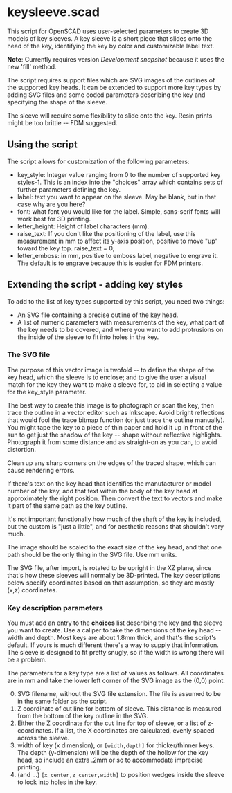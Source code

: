 # keysleeve.scad

This script for OpenSCAD uses user-selected parameters to create 3D models of key sleeves. A key sleeve is a short piece that slides onto the head of the key, identifying the key by color and customizable label text.

**Note**: Currently requires version _Development snapshot_ because it uses the new 'fill' method.

The script requires support files which are SVG images of the outlines of the supported key heads. It can be extended to support more key types by adding SVG files and some coded parameters describing the key and specifying the shape of the sleeve.

The sleeve will require some flexibility to slide onto the key. Resin prints might be too brittle -- FDM suggested.

## Using the script

The script allows for customization of the following parameters:

- key_style: Integer value ranging from 0 to the number of supported key styles-1. This is an index into the "choices" array which contains sets of further parameters defining the key.
- label: text you want to appear on the sleeve. May be blank, but in that case why are you here?
- font: what font you would like for the label. Simple, sans-serif fonts will work best for 3D printing.
- letter_height: Height of label characters (mm).
- raise_text: If you don't like the positioning of the label, use this measurement in mm to affect its y-axis position, positive to move "up" toward the key top.
raise_text = 0;
- letter_emboss: in mm, positive to emboss label, negative to engrave it. The default is to engrave because this is easier for FDM printers.

## Extending the script - adding key styles

To add to the list of key types supported by this script, you need two things:

- An SVG file containing a precise outline of the key head.
- A list of numeric parameters with measurements of the key, what part of the key needs to be covered, and where you want to add protrusions on the inside of the sleeve to fit into holes in the key.

### The SVG file

The purpose of this vector image is twofold -- to define the shape of the key head, which the sleeve is to enclose; and to give the user a visual match for the key they want to make a sleeve for, to aid in selecting a value for the key_style parameter.

The best way to create this image is to photograph or scan the key, then trace the outline in a vector editor such as Inkscape. Avoid bright reflections that would fool the trace bitmap function (or just trace the outline manually). You might tape the key to a piece of thin paper and hold it up in front of the sun to get just the shadow of the key -- shape without reflective highlights. Photograph it from some distance and as straight-on as you can, to avoid distortion.

Clean up any sharp corners on the edges of the traced shape, which can cause rendering errors.

If there's text on the key head that identifies the manufacturer or model number of the key, add that text within the body of the key head at approximately the right position. Then convert the text to vectors and make it part of the same path as the key outline.

It's not important functionally how much of the shaft of the key is included, but the custom is "just a little", and for aesthetic reasons that shouldn't vary much.

The image should be scaled to the exact size of the key head, and that one path should be the only thing in the SVG file. Use mm units.

The SVG file, after import, is rotated to be upright in the XZ plane, since that's how these sleeves will normally be 3D-printed. The key descriptions below specify coordinates based on that assumption, so they are mostly (x,z) coordinates.

### Key description parameters

You must add an entry to the **choices** list describing the key and the sleeve you want to create. Use a caliper to take the dimensions of the key head -- width and depth. Most keys are about 1.8mm thick, and that's the script's default. If yours is much different there's a way to supply that information. The sleeve is designed to fit pretty snugly, so if the width is wrong there will be a problem.

The parameters for a key type are a list of values as follows. All coordinates are in mm and take the lower left corner of the SVG image as the (0,0) point.

0. SVG filename, without the SVG file extension. The file is assumed to be in the same folder as the script.
1. Z coordinate of cut line for bottom of sleeve. This distance is measured from the bottom of the key outline in the SVG.
2. Either the Z coordinate for the cut line for top of sleeve, or a list of z-coordinates. If a list, the X coordinates are calculated, evenly spaced across the sleeve.
3. width of key (x dimension), or `[width,depth]` for thicker/thinner keys. The depth (y-dimension) will be the depth of the hollow for the key head, so include an extra .2mm or so to accommodate imprecise printing.
4. (and ...) `[x_center,z_center,width]` to position wedges inside the sleeve to lock into holes in the key.
